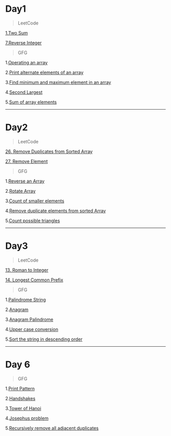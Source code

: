 # Day1

> LeetCode

[1.Two Sum](https://leetcode.com/problems/two-sum/)

[7.Reverse Integer](https://leetcode.com/problems/reverse-integer/)

> GFG

1.[Operating an array](https://practice.geeksforgeeks.org/problems/operating-an-array/1)

2.[Print alternate elements of an array](https://practice.geeksforgeeks.org/problems/print-alternate-elements-of-an-array/1)

3.[Find minimum and maximum element in an array](https://practice.geeksforgeeks.org/problems/find-minimum-and-maximum-element-in-an-array/0)

4.[Second Largest](https://practice.geeksforgeeks.org/problems/second-largest/0)

5.[Sum of array elements](https://practice.geeksforgeeks.org/problems/sum-of-array-elements/0)

---

# Day2

> LeetCode

[26. Remove Duplicates from Sorted Array](https://leetcode.com/problems/remove-duplicates-from-sorted-array/)

[27. Remove Element](https://leetcode.com/problems/remove-element/)

> GFG

1.[Reverse an Array](https://practice.geeksforgeeks.org/problems/reverse-an-array/0)

2.[Rotate Array](https://practice.geeksforgeeks.org/problems/rotate-array-by-n-elements/0)

3.[Count of smaller elements](https://practice.geeksforgeeks.org/problems/count-of-smaller-elements/0)

4.[Remove duplicate elements from sorted Array](https://practice.geeksforgeeks.org/problems/remove-duplicate-elements-from-sorted-array/1)

5.[Count possible triangles](https://practice.geeksforgeeks.org/problems/count-possible-triangles/0#ExpectOP)

---

# Day3

> LeetCode

[13. Roman to Integer](https://leetcode.com/problems/roman-to-integer/)

[14. Longest Common Prefix](https://leetcode.com/problems/longest-common-prefix/submissions/)

> GFG

1.[Palindrome String](https://practice.geeksforgeeks.org/problems/palindrome-string/0)

2.[Anagram](https://practice.geeksforgeeks.org/problems/anagram/0)

3.[Anagram Palindrome](https://practice.geeksforgeeks.org/problems/anagram-palindrome/0)

4.[Upper case conversion](https://practice.geeksforgeeks.org/problems/upper-case-conversion/0)

5.[Sort the string in descending order](https://practice.geeksforgeeks.org/problems/sort-the-string-in-descending-order/0)

---

# Day 6

> GFG

1.[Print Pattern](https://practice.geeksforgeeks.org/problems/print-pattern/0)

2.[Handshakes](https://practice.geeksforgeeks.org/problems/handshakes/0)

3.[Tower of Hanoi](https://practice.geeksforgeeks.org/problems/tower-of-hanoi/0)

4.[Josephus problem](https://practice.geeksforgeeks.org/problems/josephus-problem/1)

5.[Recursively remove all adjacent duplicates](https://practice.geeksforgeeks.org/problems/recursively-remove-all-adjacent-duplicates/0)
